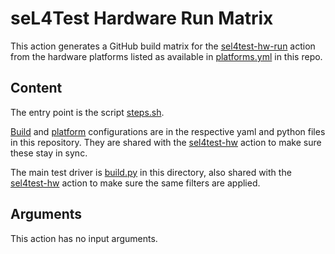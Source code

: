 <!--
     Copyright 2021, Proofcraft Pty Ltd

     SPDX-License-Identifier: CC-BY-SA-4.0
-->

# seL4Test Hardware Run Matrix

This action generates a GitHub build matrix for the [sel4test-hw-run] action from
the hardware platforms listed as available in [platforms.yml][] in this repo.

[platforms.yml]: ../seL4-platforms/platforms.yml
[sel4test-hw-run]: ../sel4test-hw-run/README.md

## Content

The entry point is the script [steps.sh].

[Build] and [platform] configurations are in the respective yaml and python
files in this repository. They are shared with the [sel4test-hw] action to
make sure these stay in sync.

The main test driver is [build.py] in this directory, also shared with the
[sel4test-hw] action to make sure the same filters are applied.

[steps.sh]: ./steps.sh
[build.py]: ./build.py
[platform]: ../seL4-platforms/platforms.yml
[Build]: builds.yml
[sel4test-hw]: ../sel4test-hw/README.md

## Arguments

This action has no input arguments.
